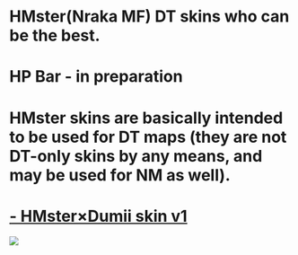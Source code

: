 # HMster(Nraka MF) DT skins who can be the best.

# HP Bar - in preparation

# HMster skins are basically intended to be used for DT maps (they are not DT-only skins by any means, and may be used for NM as well).

# [- HMster×Dumii skin v1](https://drive.google.com/file/d/1xmVu-JH7nzFPQgKrPrhE60_8qcHJgAXK/view?usp=sharing)
![](https://imgur.com/gallery/KM6dlGv)

